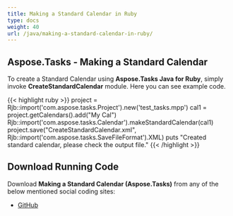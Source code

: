 ```yaml
---
title: Making a Standard Calendar in Ruby
type: docs
weight: 40
url: /java/making-a-standard-calendar-in-ruby/
---
```


## **Aspose.Tasks - Making a Standard Calendar**
To create a Standard Calendar using **Aspose.Tasks Java for Ruby**, simply invoke **CreateStandardCalendar** module. Here you can see example code.

{{< highlight ruby >}}
project = Rjb::import('com.aspose.tasks.Project').new('test_tasks.mpp')
cal1 = project.getCalendars().add("My Cal")
Rjb::import('com.aspose.tasks.Calendar').makeStandardCalendar(cal1)
project.save("CreateStandardCalendar.xml", Rjb::import('com.aspose.tasks.SaveFileFormat').XML)
puts "Created standard calendar, please check the output file."
{{< /highlight >}}

## **Download Running Code**
Download **Making a Standard Calendar (Aspose.Tasks)** from any of the below mentioned social coding sites:

- [GitHub](https://github.com/aspose-tasks/Aspose.Tasks-for-Java/blob/master/Plugins/Aspose_Tasks_Java_for_Ruby/lib/asposetasksjava/Calendars/createstandardcalendar.rb)
